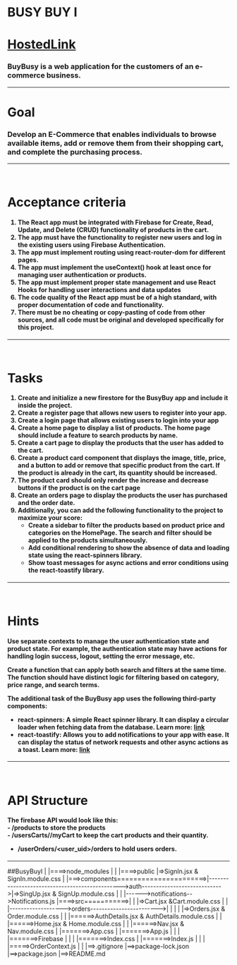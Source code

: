 <h1>BUSY BUY I</h1>
<h1><a href="https://tangerine-gingersnap-3c8b63.netlify.app/">HostedLink</a></h1>
<h3>BuyBusy is a web application for the customers of an e-commerce business.</h3>
<hr>
<h1 >Goal</h1>
<h3>Develop an E-Commerce that enables individuals to browse available items, add or remove them from their shopping cart, and complete the purchasing process.
</h3>
<hr>
&emsp;&emsp;&emsp;&emsp;&emsp;<h1>Acceptance criteria</h1>
<h4>
<ol>
<li>The React app must be integrated with Firebase for Create, Read, Update, and Delete (CRUD) functionality of products in the cart.</li>
<li>The app must have the functionality to register new users and log in the existing users using Firebase Authentication.</li>
<li>The app must implement routing using react-router-dom for different pages.</li>
<li>The app must implement the useContext() hook at least once for managing user authentication or products.</li>
<li>The app must implement proper state management and use React Hooks for handling user interactions and data updates</li>
<li>The code quality of the React app must be of a high standard, with proper documentation of code and functionality.</li>
<li>There must be no cheating or copy-pasting of code from other sources, and all code must be original and developed specifically for this project.</li>
</ol>
</h4>
<hr>
&emsp;&emsp;&emsp;&emsp;&emsp; <h1 >Tasks</h1>
<h4>
<ol>
<li>Create and initialize a new firestore for the BusyBuy app and include it inside the project.
</li>
<li>Create a register page that allows new users to register into your app.</li>
<li>Create a login page that allows existing users to login into your app</li>
<li>Create a home page to display a list of products. The home page should include a feature to search products by name.</li>
<li>Create a cart page to display the products that the user has added to the cart.</li>
<li>Create a product card component that displays the image, title, price, and a button to add or remove that specific product from the cart. If the product is already in the cart, its quantity should be increased.</li>
<li>The product card should only render the increase and decrease buttons if the product is on the cart page</li>
<li>Create an orders page to display the products the user has purchased and the order date.</li>
<li>Additionally, you can add the following functionality to the project to maximize your score:
    <ul>
    <li>Create a sidebar to filter the products based on product price and categories on the HomePage. The search and filter should be applied to the products simultaneously.
</li>
    <li>Add conditional rendering to show the absence of data and loading state using the react-spinners library.</li>
    <li>Show toast messages for async actions and error conditions using the react-toastify library.</li>
    </ul>
</li>

</ol>
</h4>
<hr>
&emsp;&emsp;&emsp;&emsp;&emsp; <h1 >Hints</h1>
<h4>
<p>Use separate contexts to manage the user authentication state and product state. For example, the authentication state may have actions for handling login success, logout, setting the error message, etc.</p>
<p>Create a function that can apply both search and filters at the same time. The function should have distinct logic for filtering based on category, price range, and search terms.</p>
<p>The additional task of the BuyBusy app uses the following third-party components:

-  react-spinners: A simple React spinner library. It can display a circular loader when fetching data from the database. Learn more: <a href="https://github.com/icarus-sullivan/react-spinner-material#readme">link</a> 
-  react-toastify: Allows you to add notifications to your app with ease. It can display the status of network requests and other async actions as a toast. Learn more: <a href="https://fkhadra.github.io/react-toastify/introduction/">link
</a>
</p>
</h4>
<hr>
&emsp;&emsp;&emsp;&emsp;&emsp; <h1 >API Structure</h1>
<h4>
The firebase API would look like this:
<br>
  - /products to store the products 
<br>
  - /usersCarts/<user_uid>/myCart to keep the cart products and their quantity.
  <br>

  - /userOrders/<user_uid>/orders to hold users orders.

</h4>
<hr/>
##BusyBuyI
    |
    |====>node_modules
    |
    |
    |====>public                                                                                                                                 |=>SignIn.jsx & SignIn.module.css
    |                    |===>components======================>|----------------------------------------------->auth---------------------------->|=>SingUp.jsx & SignUp.module.css
    |                    |                                     |------>notifications-->Notifications.js  
    |====>src===========>|                                     |                                                   |=>Cart.jsx &Cart.module.css
    |                    |                                     |------------------->orders------------------------>|
    |                    |                                     |                                                   |=>Orders.jsx & Order.module.css
    |                    |                                     |======>AuthDetails.jsx & AuthDetails.module.css
    |                    |                                     |======>Home.jsx & Home.module.css
    |                    |                                     |======>Nav.jsx & Nav.module.css
    |                    |=======>App.css
    |                    |=======>App.js                  
    |                    |
    |                    |=======>Firebase                   
    |                    |
    |                    |=======>Index.css
    |                    |=======>Index.js
    |                    |
    |                    |=====>OrderContext.js
    |
    |
    |==>.gitignore
    |==>package-lock.json
    |==>package.json
    |==>README.md





                                        
